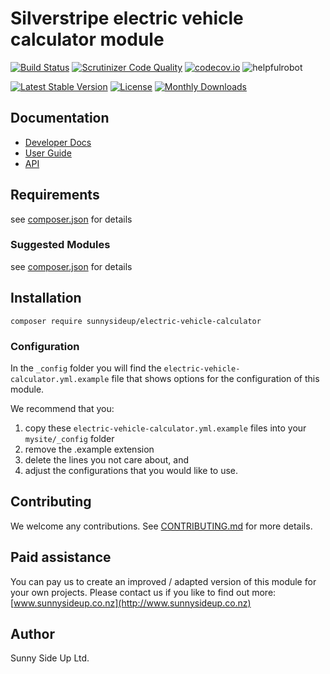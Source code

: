 # Silverstripe electric vehicle calculator module
[![Build Status](https://travis-ci.org/sunnysideup/silverstripe-electric-vehicle-calculator.svg?branch=master)](https://travis-ci.org/sunnysideup/silverstripe-electric-vehicle-calculator)
[![Scrutinizer Code Quality](https://scrutinizer-ci.com/g/sunnysideup/silverstripe-electric-vehicle-calculator/badges/quality-score.png?b=master)](https://scrutinizer-ci.com/g/sunnysideup/silverstripe-electric-vehicle-calculator/?branch=master)
[![codecov.io](https://codecov.io/github/sunnysideup/silverstripe-electric-vehicle-calculator/coverage.svg?branch=master)](https://codecov.io/github/sunnysideup/silverstripe-electric-vehicle-calculator?branch=master)
![helpfulrobot](https://helpfulrobot.io/sunnysideup/electric-vehicle-calculator/badge)

[![Latest Stable Version](https://poser.pugx.org/sunnysideup/electric-vehicle-calculator/version)](https://packagist.org/packages/sunnysideup/electric-vehicle-calculator)
[![License](https://poser.pugx.org/sunnysideup/electric-vehicle-calculator/license)](https://packagist.org/packages/sunnysideup/electric-vehicle-calculator)
[![Monthly Downloads](https://poser.pugx.org/sunnysideup/electric-vehicle-calculator/d/monthly)](https://packagist.org/packages/sunnysideup/electric-vehicle-calculator)


## Documentation



 * [Developer Docs](docs/en/INDEX.md)
 * [User Guide](docs/en/userguide.md)
 * [API](http://ssmods.com/apis/electric-vehicle-calculator/docs/en/api/)

## Requirements



see [composer.json](composer.json) for details

### Suggested Modules



see [composer.json](composer.json) for details


## Installation


```
composer require sunnysideup/electric-vehicle-calculator
```

### Configuration



In the `_config` folder you will find the `electric-vehicle-calculator.yml.example`
file that shows options for the configuration of this module.

We recommend that you:

  1. copy these `electric-vehicle-calculator.yml.example` files into your
`mysite/_config` folder
  2. remove the .example extension
  3. delete the lines you not care about, and
  4. adjust the configurations that you would like to use.


## Contributing



We welcome any contributions. See [CONTRIBUTING.md](CONTRIBUTING.md) for more details.

## Paid assistance



You can pay us to create an improved / adapted version of this module for your own projects.  Please contact us if you like to find out more: [www.sunnysideup.co.nz](http://www.sunnysideup.co.nz)

## Author



Sunny Side Up Ltd.
